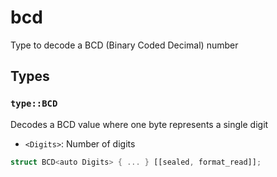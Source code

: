 # bcd
Type to decode a BCD (Binary Coded Decimal) number


## Types

### `type::BCD`

Decodes a BCD value where one byte represents a single digit
- `<Digits>`: Number of digits

```rust
struct BCD<auto Digits> { ... } [[sealed, format_read]];
```
